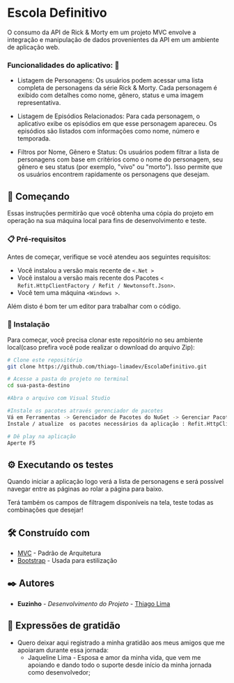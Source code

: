 # Escola Definitivo

O consumo da API de Rick & Morty em um projeto MVC envolve a integração e manipulação de dados provenientes da API em um ambiente de aplicação web. 

### Funcionalidades do aplicativo: 📌

- Listagem de Personagens: Os usuários podem acessar uma lista completa de personagens da série Rick & Morty. Cada personagem é exibido com detalhes como nome, gênero, status e uma imagem representativa.

- Listagem de Episódios Relacionados: Para cada personagem, o aplicativo exibe os episódios em que esse personagem apareceu. Os episódios são listados com informações como nome, número e temporada.

- Filtros por Nome, Gênero e Status: Os usuários podem filtrar a lista de personagens com base em critérios como o nome do personagem, seu gênero e seu status (por exemplo, "vivo" ou "morto"). Isso permite que os usuários encontrem rapidamente os personagens que desejam.

     
## 🚀 Começando

Essas instruções permitirão que você obtenha uma cópia do projeto em operação na sua máquina local para fins de desenvolvimento e teste.


### 📋 Pré-requisitos

Antes de começar, verifique se você atendeu aos seguintes requisitos:

* Você instalou a versão mais recente de `<.Net >`
* Você instalou a versão mais recente dos Pacotes `< Refit.HttpClientFactory / Refit / Newtonsoft.Json>`.
* Você tem uma máquina `<Windows >`.

Além disto é bom ter um editor para trabalhar com o código.

### 🔧 Instalação

Para começar, você precisa clonar este repositório no seu ambiente local(caso prefira você pode realizar o download do arquivo Zip):

```bash
# Clone este repositório
git clone https://github.com/thiago-limadev/EscolaDefinitivo.git

# Acesse a pasta do projeto no terminal
cd sua-pasta-destino

#Abra o arquivo com Visual Studio

#Instale os pacotes através gerenciador de pacotes
Vá em Ferramentas -> Gerenciador de Pacotes do NuGet -> Gerenciar Pacotes do NuGet para Solução..
Instale / atualize  os pacotes necessários da aplicação : Refit.HttpClientFactory / Refit / Newtonsoft.Json

# Dê play na aplicação
Aperte F5
 ````

## ⚙️ Executando os testes

Quando iniciar a aplicação logo verá a lista de personagens e será possível navegar entre as páginas ao rolar a página para baixo. 

Terá também os campos de filtragem disponíveis na tela, teste todas as combinações que desejar!


 
## 🛠️ Construído com

* [MVC](https://learn.microsoft.com/pt-br/aspnet/core/mvc/overview?view=aspnetcore-7.0) - Padrão de Arquitetura
* [Bootstrap](https://getbootstrap.com.br/docs/4.1/getting-started/introduction/) - Usada para estilização

## ✒️ Autores

* **Euzinho** - *Desenvolvimento do Projeto* - [Thiago Lima](https://github.com/thiago-limadev/)

## 🎁 Expressões de gratidão

* Quero deixar aqui registrado a minha gratidão aos meus amigos que me apoiaram durante essa jornada:
   - Jaqueline Lima - Esposa e amor da minha vida, que vem me apoiando e dando todo o suporte desde início da minha jornada como desenvolvedor;
        
